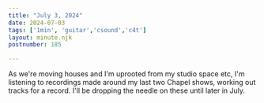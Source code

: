```yaml
---
title: "July 3, 2024"
date: 2024-07-03
tags: ['1min', 'guitar','csound','c4t']
layout: minute.njk
postnumber: 185

---	
```


As we're moving houses and I'm uprooted from my studio space etc, I'm listening to recordings made around my last two Chapel shows, working out tracks for a record. I'll be dropping the needle on these until later in July.